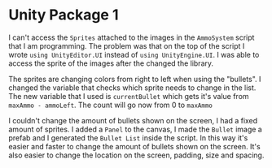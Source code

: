 
# Unity Package 1

I can't access the `Sprites` attached to the images in the `AmmoSystem` script that I am programming. 
The problem was that on the top of the script I wrote `using UnityEditor.UI` instead of `using UnityEngine.UI`.
I was able to access the sprite of the images after the changed the library.

The sprites are changing colors from right to left when using the "bullets". I changed the variable that checks which sprite needs to change in the list.
The new variable that I used is `currentBullet` which gets it's value from `maxAmmo - ammoLeft`. The count will go now from 0 to `maxAmmo`

I couldn't change the amount of bullets shown on the screen, I had a fixed amount of sprites. I added a `Panel` to the canvas, I made the `Bullet` image a prefab and I generated
the `Bullet List` inside the script. In this way it's easier and faster to change the amount of bullets shown on the screen. It's also easier to change the location on the screen,
padding, size and spacing.
